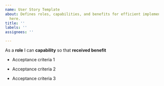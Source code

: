 ```yaml
---
name: User Story Template
about: Defines roles, capabilities, and benefits for efficient implementation. purpose
  here.
title: ''
labels: ''
assignees: ''

---
```


As a **role** I can **capability** so that **received benefit**

- Acceptance criteria 1

- Acceptance criteria 2

- Acceptance criteria 3
